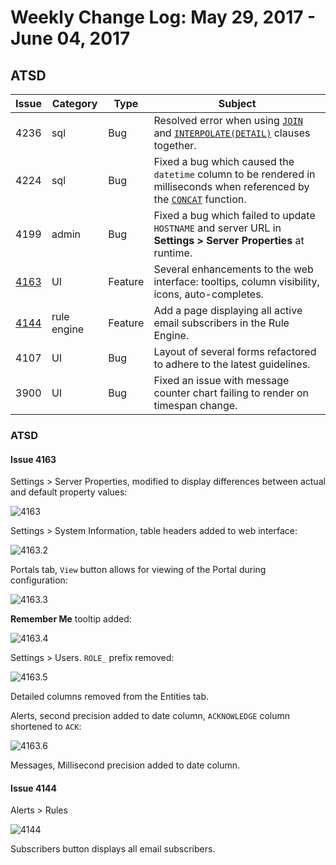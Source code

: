 # Weekly Change Log: May 29, 2017 - June 04, 2017

## ATSD

| Issue| Category    | Type    | Subject              |
|------|-------------|---------|----------------------|
| 4236 | sql | Bug | Resolved error when using [`JOIN`](../../sql/README.md#joins)  and [`INTERPOLATE(DETAIL)`](../../sql/README.md#interpolation) clauses together. |
| 4224 | sql | Bug | Fixed a bug which caused the `datetime` column to be rendered in milliseconds when referenced by the [`CONCAT`](../../sql/README.md#string-functions) function.|
| 4199 | admin | Bug | Fixed a bug which failed to update `HOSTNAME` and server URL in **Settings > Server Properties** at runtime. |
| [4163](#issue-4163) | UI | Feature | Several enhancements to the web interface: tooltips, column visibility, icons, auto-completes. |
| [4144](#issue-4144) | rule engine | Feature | Add a page displaying all active email subscribers in the Rule Engine.|
| 4107 | UI | Bug | Layout of several forms refactored to adhere to the latest guidelines. |
| 3900 | UI | Bug | Fixed an issue with message counter chart failing to render on timespan change. |

### ATSD

#### Issue 4163

Settings > Server Properties, modified to display differences between actual and default property values:

![4163](./Images/4163.1.png)

Settings > System Information, table headers added to web interface:

![4163.2](./Images/4163.2.png)

Portals tab, `View` button allows for viewing of the Portal during configuration:

![4163.3](./Images/4163.3.1.png)

**Remember Me** tooltip added:

![4163.4](./Images/4163.4.png)

Settings > Users. `ROLE_` prefix removed:

![4163.5](./Images/4163.5.png)

Detailed columns removed from the Entities tab.

Alerts, second precision added to date column, `ACKNOWLEDGE` column shortened to `ACK`:

![4163.6](./Images/4163.6.png)

Messages, Millisecond precision added to date column.

#### Issue 4144

Alerts > Rules

![4144](./Images/4144.png)

Subscribers button displays all email subscribers.